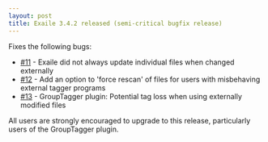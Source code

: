 ```yaml
---
layout: post
title: Exaile 3.4.2 released (semi-critical bugfix release)
---
```


Fixes the following bugs:

* [#11](https://github.com/exaile-dev/exaile/issues/11) - Exaile did not always update individual files when changed externally
* [#12](https://github.com/exaile-dev/exaile/issues/12) - Add an option to 'force rescan' of files for users with misbehaving external tagger programs
* [#13](https://github.com/exaile-dev/exaile/issues/13) - GroupTagger plugin: Potential tag loss when using externally modified files

All users are strongly encouraged to upgrade to this release, particularly users of the GroupTagger plugin.